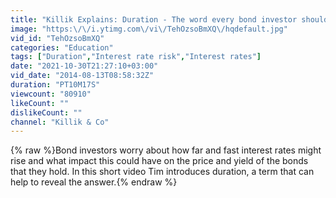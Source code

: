 ```yaml
---
title: "Killik Explains: Duration - The word every bond investor should understand"
image: "https:\/\/i.ytimg.com\/vi\/TehOzsoBmXQ\/hqdefault.jpg"
vid_id: "TehOzsoBmXQ"
categories: "Education"
tags: ["Duration","Interest rate risk","Interest rates"]
date: "2021-10-30T21:27:10+03:00"
vid_date: "2014-08-13T08:58:32Z"
duration: "PT10M17S"
viewcount: "80910"
likeCount: ""
dislikeCount: ""
channel: "Killik & Co"
---
```

{% raw %}Bond investors worry about how far and fast interest rates might rise and what impact this could have on the price and yield of the bonds that they hold. In this short video Tim introduces duration, a term that can help to reveal the answer.{% endraw %}

